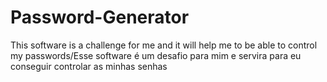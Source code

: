 # Password-Generator
This software is a challenge for me and it will help me to be able to control my passwords/Esse software é um desafio para mim e servira para eu conseguir controlar as minhas senhas
